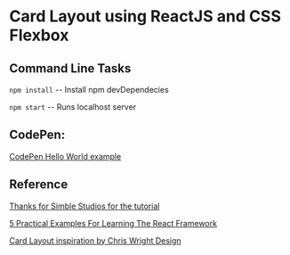# Card Layout using ReactJS and CSS Flexbox

Command Line Tasks
------------- 
`npm install` -- Install npm devDependecies

`npm start` -- Runs localhost server


CodePen:
-------------
[CodePen Hello World example](http://codepen.io/vanss472/pen/Eyjjyb/)


Reference
-------------
[Thanks for Simble Studios for the tutorial](http://simblestudios.com/blog/design/wireframes-with-react-part1.html)

[5 Practical Examples For Learning The React Framework](http://tutorialzine.com/2014/07/5-practical-examples-for-learning-facebooks-react-framework/)

[Card Layout inspiration by Chris Wright Design](https://chriswrightdesign.com/experiments/using-flexbox-today/#card-layout)